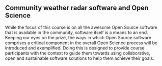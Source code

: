 ## Community weather radar software and Open Science
While the focus of this course is on all the awesome Open Source software that is available in the community, software itself is a means to an end. Keeping our eyes on the prize, the ways in which Open Source software comprises a critical component in the overall Open Science process will be introduced and exemplified. Doing this is designed to provide course participants with the context to guide them towards using collaborative, open and sustainable software solutions to help them achieve their goals.